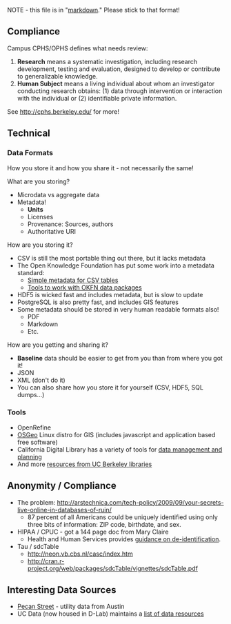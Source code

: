 NOTE - this file is in "[markdown](http://daringfireball.net/projects/markdown/)." Please stick to that format!

Compliance
----------

Campus CPHS/OPHS defines what needs review:

   1. **Research** means a systematic investigation, including research development,
      testing and evaluation, designed to develop or contribute to generalizable
      knowledge.
   2. **Human Subject** means a living individual about whom an investigator
      conducting research obtains: (1) data through intervention or interaction
      with the individual or (2) identifiable private information.

See http://cphs.berkeley.edu/ for more!

Technical
---------

### Data Formats

How you store it and how you share it - not necessarily the same!

What are you storing?

 * Microdata vs aggregate data
 * Metadata!
    * **Units**
    * Licenses
    * Provenance: Sources, authors
    * Authoritative URI

How are you storing it?

 * CSV is still the most portable thing out there, but it lacks metadata
 * The Open Knowledge Foundation has put some work into a metadata standard:
    * [Simple metadata for CSV tables](http://data.okfn.org/doc/tabular-data-package)
    * [Tools to work with OKFN data packages](http://data.okfn.org/tools)
 * HDF5 is wicked fast and includes metadata, but is slow to update
 * PostgreSQL is also pretty fast, and includes GIS features
 * Some metadata should be stored in very human readable formats also!
    * PDF
    * Markdown
    * Etc.

How are you getting and sharing it?

 * **Baseline** data should be easier to get from you than from where you got
   it!
 * JSON
 * XML (don't do it)
 * You can also share how you store it for yourself (CSV, HDF5, SQL dumps...)

### Tools

 * OpenRefine
 * [OSGeo](http://live.osgeo.org/en/overview/overview.html) Linux distro for GIS
   (includes javascript and application based free software)
 * California Digital Library has a variety of tools for [data management and
   planning](http://www.cdlib.org/services/uc3/index.html)
 * And more [resources from UC Berkeley libraries](http://www.lib.berkeley.edu/sciences/data/guide)


Anonymity / Compliance
----------------------

 * The problem: http://arstechnica.com/tech-policy/2009/09/your-secrets-live-online-in-databases-of-ruin/
    * 87 percent of all Americans could be uniquely identified using only three bits of information: ZIP code, birthdate, and sex.
 * HIPAA / CPUC - got a 144 page doc from Mary Claire
    * Health and Human Services provides [guidance on de-identification](http://www.hhs.gov/ocr/privacy/hipaa/understanding/coveredentities/De-identification/guidance.html#standard).
 * Tau / sdcTable
    * http://neon.vb.cbs.nl/casc/index.htm
    * http://cran.r-project.org/web/packages/sdcTable/vignettes/sdcTable.pdf

Interesting Data Sources
------------------------

 * [Pecan Street](http://wiki-energy.org/) - utility data from Austin
 * UC Data (now housed in D-Lab) maintains a [list of data resources](http://ucdata.berkeley.edu/data_record.php?recid=6)
